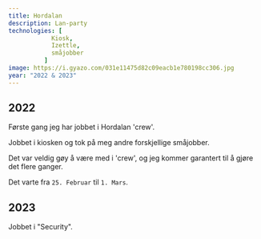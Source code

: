 ```yaml
---
title: Hordalan
description: Lan-party
technologies: [
            Kiosk,
            Izettle,
            småjobber
          ]
image: https://i.gyazo.com/031e11475d82c09eacb1e780198cc306.jpg
year: "2022 & 2023"
---
```


## 2022

Første gang jeg har jobbet i Hordalan 'crew'.

Jobbet i kiosken og tok på meg andre forskjellige småjobber.

Det var veldig gøy å være med i 'crew', og jeg kommer garantert til å gjøre det flere ganger.

Det varte fra `25. Februar` til `1. Mars`.

## 2023

Jobbet i "Security".